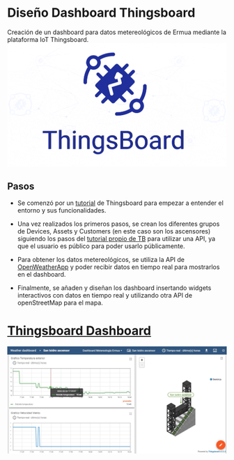 # Diseño Dashboard Thingsboard

Creación de un dashboard para datos metereológicos de Ermua mediante la plataforma IoT Thingsboard.
![alt text](https://github.com/InigoZalaya/Proyecto-Tecnologias-Industriales/blob/main/Thingsboard/027a8900-6d10-11e9-8e34-4c5af9d7106f.gif)

## Pasos

* Se comenzó por un [tutorial](https://thingsboard.io/docs/getting-started-guides/helloworld/) de Thingsboard para empezar a entender el entorno y sus funcionalidades.

* Una vez realizados los primeros pasos, se crean los diferentes grupos de Devices, Assets y Customers (en este caso son los ascensores) siguiendo los pasos del [tutorial propio de TB](https://thingsboard.io/docs/user-guide/rule-engine-2-0/tutorials/get-weather-using-rest-api-call/) para utilizar una API, ya que el usuario es público para poder usarlo públicamente. 

* Para obtener los datos metereológicos, se utiliza la API de [OpenWeatherApp](https://openweathermap.org/api) y poder recibir datos en tiempo real para mostrarlos en el dashboard.

* Finalmente, se añaden y diseñan los dashboard insertando widgets interactivos con datos en tiempo real y utilizando otra API de openStreetMap para el mapa. 

# [Thingsboard Dashboard](https://demo.thingsboard.io/dashboard/488534c0-5540-11ec-a53b-97baf75c7cfe?publicId=a8142020-553d-11ec-a53b-97baf75c7cfe)

![alt text](https://github.com/InigoZalaya/Proyecto-Tecnologias-Industriales/blob/main/Thingsboard/weather.JPG)
